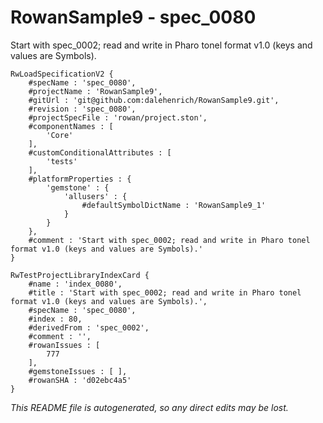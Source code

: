 # RowanSample9 - spec_0080
Start with spec_0002; read and write in Pharo tonel format v1.0 (keys and values are Symbols).
```
RwLoadSpecificationV2 {
	#specName : 'spec_0080',
	#projectName : 'RowanSample9',
	#gitUrl : 'git@github.com:dalehenrich/RowanSample9.git',
	#revision : 'spec_0080',
	#projectSpecFile : 'rowan/project.ston',
	#componentNames : [
		'Core'
	],
	#customConditionalAttributes : [
		'tests'
	],
	#platformProperties : {
		'gemstone' : {
			'allusers' : {
				#defaultSymbolDictName : 'RowanSample9_1'
			}
		}
	},
	#comment : 'Start with spec_0002; read and write in Pharo tonel format v1.0 (keys and values are Symbols).'
}

RwTestProjectLibraryIndexCard {
	#name : 'index_0080',
	#title : 'Start with spec_0002; read and write in Pharo tonel format v1.0 (keys and values are Symbols).',
	#specName : 'spec_0080',
	#index : 80,
	#derivedFrom : 'spec_0002',
	#comment : '',
	#rowanIssues : [
		777
	],
	#gemstoneIssues : [ ],
	#rowanSHA : 'd02ebc4a5'
}
```

*This README file is autogenerated, so any direct edits may be lost.*
